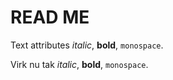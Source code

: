 <h1> READ ME </h1>

<p>Text attributes <em>italic</em>, 
<strong>bold</strong>, <code>monospace</code>.</p>


<p> Virk nu tak <em>italic</em>, 
<strong>bold</strong>, <code>monospace</code>.</p>